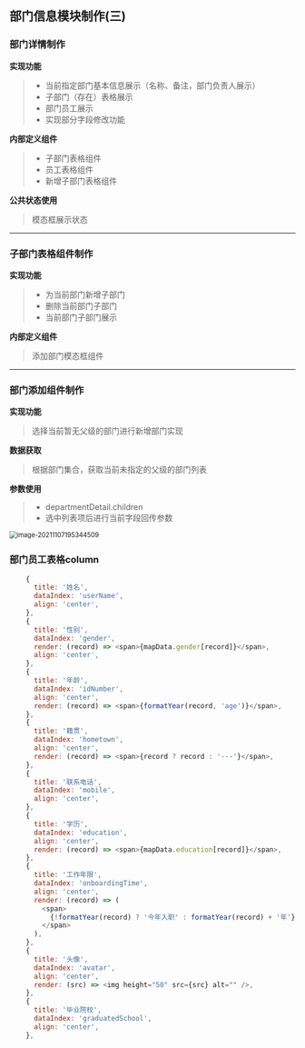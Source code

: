 ## 部门信息模块制作(三)

### 部门详情制作

**实现功能**

> - 当前指定部门基本信息展示（名称、备注，部门负责人展示）
> - 子部门（存在）表格展示
> - 部门员工展示
> - 实现部分字段修改功能

**内部定义组件**

> - 子部门表格组件
> - 员工表格组件
> - 新增子部门表格组件

**公共状态使用**

> 模态框展示状态

---

### 子部门表格组件制作

**实现功能**

> - 为当前部门新增子部门
> - 删除当前部门子部门
> - 当前部门子部门展示

**内部定义组件**

> 添加部门模态框组件



---

### 部门添加组件制作

**实现功能**

> 选择当前暂无父级的部门进行新增部门实现

**数据获取**

> 根据部门集合，获取当前未指定的父级的部门列表

**参数使用**

> - departmentDetail.children
> - 选中列表项后进行当前字段回传参数

<img src="https://adminimg.hyfarsight.com/image-20211107195344509.png" alt="image-20211107195344509" style="zoom:80%;" />



### 部门员工表格column

```js
    {
      title: '姓名',
      dataIndex: 'userName',
      align: 'center',
    },
    {
      title: '性别',
      dataIndex: 'gender',
      render: (record) => <span>{mapData.gender[record]}</span>,
      align: 'center',
    },
    {
      title: '年龄',
      dataIndex: 'idNumber',
      align: 'center',
      render: (record) => <span>{formatYear(record, 'age')}</span>,
    },
    {
      title: '籍贯',
      dataIndex: 'hometown',
      align: 'center',
      render: (record) => <span>{record ? record : '---'}</span>,
    },
    {
      title: '联系电话',
      dataIndex: 'mobile',
      align: 'center',
    },
    {
      title: '学历',
      dataIndex: 'education',
      align: 'center',
      render: (record) => <span>{mapData.education[record]}</span>,
    },
    {
      title: '工作年限',
      dataIndex: 'onboardingTime',
      align: 'center',
      render: (record) => (
        <span>
          {!formatYear(record) ? '今年入职' : formatYear(record) + '年'}
        </span>
      ),
    },
    {
      title: '头像',
      dataIndex: 'avatar',
      align: 'center',
      render: (src) => <img height="50" src={src} alt="" />,
    },
    {
      title: '毕业院校',
      dataIndex: 'graduatedSchool',
      align: 'center',
    },
```

